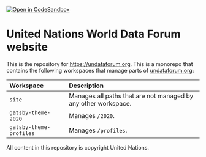 [![Open in CodeSandbox](https://img.shields.io/badge/Open%20in-CodeSandbox-blue?style=flat-square&logo=codesandbox)](https://githubbox.com/UNDataForum/website)

# United Nations World Data Forum website

This is the repository for https://undataforum.org. This is a monorepo that
contains the following workspaces that manage parts of
[undataforum.org](https://undataforum.org):

| Workspace               | Description                                                    |
| :---------------------- | :------------------------------------------------------------- |
| `site`                  | Manages all paths that are not managed by any other workspace. |
| `gatsby-theme-2020`     | Manages `/2020`.                                               |
| `gatsby-theme-profiles` | Manages `/profiles`.                                           |

All content in this repository is copyright United Nations.
